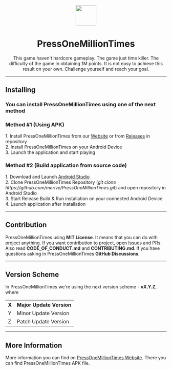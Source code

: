 <div align="center">
    <img src="https://github.com/merive-inc/PressOneMillionTimes/blob/main/assets/PressOneMillionTimes.svg" width="64">
    <h1 align="center">PressOneMillionTimes</h1>
    <p>
        This game haven't hardcore gameplay.
        The game just time killer.
        The difficulty of the game in obtaining 1M points.
        It is not easy to achieve this result on your own.
        Challenge yourself and reach your goal.
    </p>
</div>

<hr/>

<div>
    <h2>Installing</h2>
    <h3>You can install PressOneMillionTimes using one of the next method</h3>
    <h3>Method #1 (Using APK)</h3>
    <p>
        1. Install PressOneMillionTimes from our <a href="https://merive.vercel.app/pressonemilliontimes">Website</a> or from <a href="https://github.com/merive-inc/PressOneMillionTimes/releases">Releases</a> in repository<br>
        2. Install PressOneMillionTimes on your Android Device<br>
        3. Launch the application and start playing
    </p>
    <h3>Method #2 (Build application from source code)</h3>
    <p>
        1. Download and Launch <a href="https://developer.android.com/studio">Android Studio</a><br>
        2. Clone PressOneMillionTimes Repository (<i>git clone https://github.com/merive/PressOneMillionTimes.git</i>) and open repository in Android Studio<br>
        3. Start Release Build & Run installation on your connected Android Device<br>
        4. Launch application after installation
    </p>
</div>

<hr/>

<div>
    <h2>Contribution</h2>
    <p>
        PressOneMillionTimes using <b>MIT License</b>.
        It means that you can do with project anything.
        If you want contribution to project, open Issues and PRs.
        Also read <b>CODE_OF_CONDUCT.md</b> and <b>CONTRIBUTING.md</b>.
        If you have questions asking in PressOneMillionTimes <b>GitHub Discussions</b>.
    </p>
</div>

<hr/>

<div>
    <h2>Version Scheme</h2>
    <p>
        In PressOneMillionTimes we're using the next version scheme - <b>vX.Y.Z</b>, where
        <table align="center">
            <tr><th>X</th><th>Major Update Version</th></tr>
            <tr><td>Y</td><td>Minor Update Version</td></tr>
            <tr><td>Z</td><td>Patch Update Version</td></tr>
        </table>
    </p>
</div>

<hr/>

<div>
    <h2>More Information</h2>
    <p>
        More information you can find on <a href="https://merive.vercel.app/pressonemilliontimes">PressOneMillionTimes Website</a>. 
        There you can find PressOneMillionTimes APK file.
    </p>
</div>
